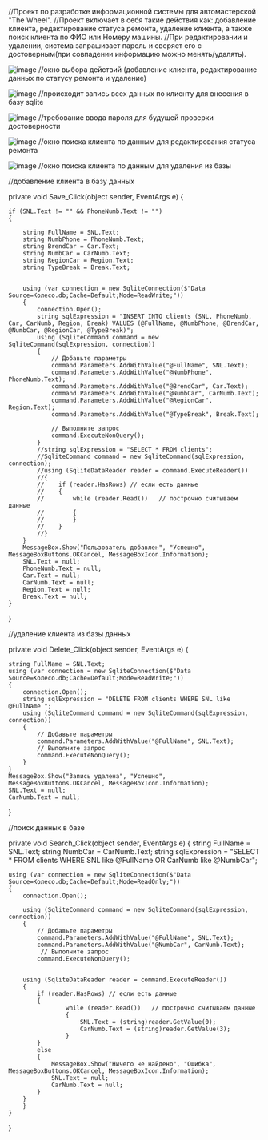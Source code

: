 //Проект по разработке информационной системы для автомастерской "The Wheel".
//Проект включает в себя такие действия как: добавление клиента, редактирование статуса ремонта, удаление клиента, а также поиск клиента по ФИО или Номеру машины. 
//При редактировании и удалении, система запрашивает пароль и сверяет его с достоверным(при совпадении информацию можно менять/удалять).

![image](https://github.com/chocopanya/The-Wheel/assets/167647167/4492e504-58a3-4bde-a095-86a6675aa594)
//окно выбора действий (добавление клиента, редактирование данных по статусу ремонта и удаление)

![image](https://github.com/chocopanya/The-Wheel/assets/167622587/5526cd96-0b32-4db1-b204-aa044843c0f2)
//происходит запись всех данных по клиенту для внесения в базу sqlite 

![image](https://github.com/chocopanya/The-Wheel/assets/167622587/aae6deff-4f66-49da-82c8-6ee0127f6560)
//требование ввода пароля для будущей проверки достоверности

![image](https://github.com/chocopanya/The-Wheel/assets/167622587/dd535051-6618-46e6-9400-747ae36bfee4)
//окно поиска клиента по данным для редактирования статуса ремонта 

![image](https://github.com/chocopanya/The-Wheel/assets/167622587/d4d430a9-5a48-433d-83d7-a9dc8d6c0f38)
//окно поиска клиента по данным для удаления из базы


//добавление клиента в базу данных

private void Save_Click(object sender, EventArgs e)
{
   
    if (SNL.Text != "" && PhoneNumb.Text != "")
    {

        string FullName = SNL.Text;
        string NumbPhone = PhoneNumb.Text;
        string BrendCar = Car.Text;
        string NumbCar = CarNumb.Text;
        string RegionCar = Region.Text;
        string TypeBreak = Break.Text;


        using (var connection = new SqliteConnection($"Data Source=Колесо.db;Cache=Default;Mode=ReadWrite;"))
        {
            connection.Open();
            string sqlExpression = "INSERT INTO clients (SNL, PhoneNumb, Car, CarNumb, Region, Break) VALUES (@FullName, @NumbPhone, @BrendCar, @NumbCar, @RegionCar, @TypeBreak)";
            using (SqliteCommand command = new SqliteCommand(sqlExpression, connection))
            {
                // Добавьте параметры
                command.Parameters.AddWithValue("@FullName", SNL.Text);
                command.Parameters.AddWithValue("@NumbPhone", PhoneNumb.Text);
                command.Parameters.AddWithValue("@BrendCar", Car.Text);
                command.Parameters.AddWithValue("@NumbCar", CarNumb.Text);
                command.Parameters.AddWithValue("@RegionCar", Region.Text);
                command.Parameters.AddWithValue("@TypeBreak", Break.Text);
                
                // Выполните запрос
                command.ExecuteNonQuery();
            }
            //string sqlExpression = "SELECT * FROM clients";
            //SqliteCommand command = new SqliteCommand(sqlExpression, connection);
            //using (SqliteDataReader reader = command.ExecuteReader())
            //{
            //    if (reader.HasRows) // если есть данные
            //    {
            //        while (reader.Read())   // построчно считываем данные
            //        {
            //        }
            //    }
            //}
        }
        MessageBox.Show("Пользователь добавлен", "Успешно", MessageBoxButtons.OKCancel, MessageBoxIcon.Information);
        SNL.Text = null;
        PhoneNumb.Text = null;
        Car.Text = null;
        CarNumb.Text = null;
        Region.Text = null;
        Break.Text = null;
    }
}


//удаление клиента из базы данных

private void Delete_Click(object sender, EventArgs e)
{
         
    string FullName = SNL.Text;
    using (var connection = new SqliteConnection($"Data Source=Колесо.db;Cache=Default;Mode=ReadWrite;"))
    {
        connection.Open();
        string sqlExpression = "DELETE FROM clients WHERE SNL like @FullName ";
        using (SqliteCommand command = new SqliteCommand(sqlExpression, connection))
        {
            // Добавьте параметры
            command.Parameters.AddWithValue("@FullName", SNL.Text);
            // Выполните запрос
            command.ExecuteNonQuery();
        }
    }
    MessageBox.Show("Запись удалена", "Успешно", MessageBoxButtons.OKCancel, MessageBoxIcon.Information);
    SNL.Text = null;
    CarNumb.Text = null;
}


//поиск данных в базе

private void Search_Click(object sender, EventArgs e)
{
    string FullName = SNL.Text;
    string NumbCar = CarNumb.Text;
    string sqlExpression = "SELECT * FROM clients WHERE SNL like @FullName OR CarNumb like @NumbCar";
   
    using (var connection = new SqliteConnection($"Data Source=Колесо.db;Cache=Default;Mode=ReadOnly;"))
    {
        connection.Open();

        using (SqliteCommand command = new SqliteCommand(sqlExpression, connection))
        {
            // Добавьте параметры
            command.Parameters.AddWithValue("@FullName", SNL.Text);
            command.Parameters.AddWithValue("@NumbCar", CarNumb.Text);
             // Выполните запрос
            command.ExecuteNonQuery();
        

        using (SqliteDataReader reader = command.ExecuteReader())
        {
            if (reader.HasRows) // если есть данные
            {
                    while (reader.Read())   // построчно считываем данные
                    {
                        SNL.Text = (string)reader.GetValue(0);
                        CarNumb.Text = (string)reader.GetValue(3);
                    }
            }
            else
            {
                MessageBox.Show("Ничего не найдено", "Ошибка", MessageBoxButtons.OKCancel, MessageBoxIcon.Information);
                SNL.Text = null;
                CarNumb.Text = null;
            }
        }
        }
    }

}
